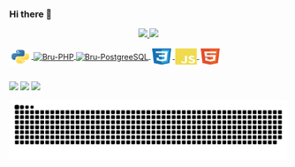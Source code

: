 ### Hi there 👋

<div align="center">
<a href="https://github.com/brunazeved">
  <img height="170em" src="https://github-readme-stats.vercel.app/api?username=brunazeved&show_icons=true&theme=algolia&include_all_commits=true&count_private=true"/>
  <img height="125em" src="https://github-readme-stats.vercel.app/api/top-langs/?username=brunazeved&layout=compact&langs_count=7&theme=algolia"/> 
</div>
<div style="display: inline_block"><br>
<img align="center" alt="Bru-Python" height="30" width="40" src="https://raw.githubusercontent.com/devicons/devicon/master/icons/python/python-original.svg">
<img align="center" alt="Bru-PHP" height="30" width="40" src="https://img.shields.io/badge/PHP-777BB4?style=for-the-badge&logo=php&logoColor=white">
<img align="center" alt="Bru-PostgreeSQL" height="30" width="40" src="https://img.shields.io/badge/PostgreSQL-316192?style=for-the-badge&logo=postgresql&logoColor=white">
<img align="center" alt="Bru-CSS" height="30" width="40" src="https://raw.githubusercontent.com/devicons/devicon/master/icons/css3/css3-original.svg">
<img align="center" alt="Bru-Js" height="30" width="40" src="https://raw.githubusercontent.com/devicons/devicon/master/icons/javascript/javascript-plain.svg">
<img align="center" alt="Bru-HTML" height="30" width="40" src="https://raw.githubusercontent.com/devicons/devicon/master/icons/html5/html5-original.svg">
</div>
  
  ##
  
<div> 
 <a href="https://www.linkedin.com/in/bruna-azevedo-251295224/" target="_blank"><img src="https://img.shields.io/badge/-LinkedIn-%230077B5?style=for-the-badge&logo=linkedin&logoColor=white" target="_blank"></a>
 <a href = "mailto:brunacruzdeazevedo@gmail.com"><img src="https://img.shields.io/badge/Gmail-D14836?style=for-the-badge&logo=gmail&logoColor=white" target="_blank"></a>
 <a href="http://api.whatsapp.com/send?1=pt_BR&phone=5551984886296" target="_blank"><img src="https://img.shields.io/badge/WhatsApp-25D366?style=for-the-badge&logo=whatsapp&logoColor=white" target="_blank"></a>

![Snake animation](https://github.com/brunazeved/brunazeved/blob/output/github-contribution-grid-snake.svg)
 
</div>
